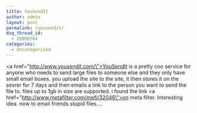 ```yaml
---
title: YouSendIt
author: admin
layout: post
permalink: /yousendit/
dsq_thread_id:
  - 26008764
categories:
  - Uncategorized
---
```

<a href=\"http://www.yousendit.com/\">YouSendIt</a> is a pretty coo service for anyone who needs to send large files to someone else and they only have small email boxes. you upload the site to the site, it then stores it on the sevrer for 7 days and then emails a link to the person you want to send the file to. files up to 1gb in size are supported. i found the link <a href=\"http://www.metafilter.com/mefi/32046\">on meta filter</a>. Interesting idea. now to email friends stupid files&#8230;.